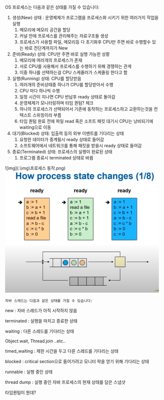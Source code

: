 

OS 프로세스는 다음과 같은 상태를 가질 수 있습니다:

1. 생성(New) 상태 : 운영체제가 프로그램을 프로세스화 시키기 위한 여러가지 작업을 실행
    1. 메모리에 메모리 공간을 할당
    2. 커널 안에 프로세스를 관리해주는 자료구조들 생성 
    3. 프로세스가 사용할 파일, 메모리등 다 초기화후 CPU만 주면 바로 수행할수 있는 바로 전단계까지가 New
2. 준비(Ready) 상태: CPU만 주면 바로 실행 가능한 상황
    1. 메모리에 여러개의 프로세스가 존재
    2. 서로 CPU를 사용해서 프로세스를 수행하기 위해 경쟁하는 관계
    3. 이중 하나를 선택하는걸 CPU 스케줄러가 스케줄링 한다고 함
3. 실행(Running) 상태: CPU를 할당받음
    1. 여러개의 준비상태중 하나가 CPU를 할당받아서 수행
    2. CPU 마다 하나씩 수행
    3. 일정 시간이 지나면 CPU 반납후 ready 상태로 돌아감
    4. 운영체제가 모니터링하며 타임 퀀텀? 체크
    5. 하나의 프로세스가 선택되어서 기존에 동작하는 프로세스하고 교환하는것을 컨텍스트 스위칭이라 부름
    6. 타임 퀀텀 완료 전에 파일 read 혹은 소프트 패킷 대기시 CPU는 낭비되기에 waiting으로 이동
4. 대기(Blocked) 상태: 입출력 등의 외부 이벤트를 기다리는 상태
    1. 요청한 데이터가 중계될시 ready 상태로 들어감
    2. 소프트웨어에서 네트워크를 통해 패킷을 받을시 ready 상태로 들어감
5. 종료(Terminated) 상태: 프로세스의 실행이 완료된 상태
    1. 프로그램 종료시 terminated 상태로 바뀜

![img](.\img\프로세스 동작.png)
![img](.\img\작동구조.png)






    자바 스레드는 다음과 같은 상태를 가질 수 있습니다:

new : 자바 스레드가 아직 시작하지 않음

terminated : 실행을 마치고 종료한 상태

waiting : 다른 스레드를 기다리는 상태

Object.wait, Thread.join ..etc..

timed_waiting : 제한 시간을 두고 다른 스레드를 기다리는 상태

blocked : critical section으로 들어가려고 모니터 락을 얻기 위해 기다리는 상태

runnable : 실행 중인 상태

thread dump : 실행 중인 자바 프로세스의 현재 상태를 담은 스냅샷



타임퀀텀이 뭔데?